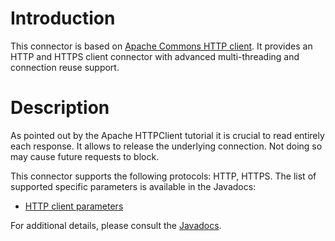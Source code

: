 # Introduction

This connector is based on [Apache Commons HTTP
client](https://hc.apache.org/httpcomponents-client-ga/index.html).
It provides an HTTP and HTTPS client connector with advanced
multi-threading and connection reuse support.

# Description

As pointed out by the Apache HTTPClient tutorial it is crucial to read
entirely each response. It allows to release the underlying connection.
Not doing so may cause future requests to block.

This connector supports the following protocols: HTTP, HTTPS. The list
of supported specific parameters is available in the Javadocs:

-   [HTTP client
    parameters](javadocs://jse/ext/org/restlet/ext/httpclient/HttpClientHelper.html)

For additional details, please consult the
[Javadocs](javadocs://jse/ext/org/restlet/ext/httpclient/package-summary.html).
